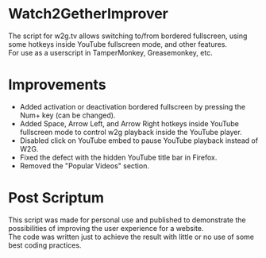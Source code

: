 # Watch2GetherImprover
The script for w2g.tv allows switching to/from bordered fullscreen, using some hotkeys inside YouTube fullscreen mode, and other features.<br />
For use as a userscript in TamperMonkey, Greasemonkey, etc.

# Improvements
* Added activation or deactivation bordered fullscreen by pressing the Num+ key (can be changed).
* Added Space, Arrow Left, and Arrow Right hotkeys inside YouTube fullscreen mode to control w2g playback inside the YouTube player.
* Disabled click on YouTube embed to pause YouTube playback instead of W2G.
* Fixed the defect with the hidden YouTube title bar in Firefox.
* Removed the "Popular Videos" section.

# Post Scriptum
This script was made for personal use and published to demonstrate the possibilities of improving the user experience for a website.<br />
The code was written just to achieve the result with little or no use of some best coding practices.
